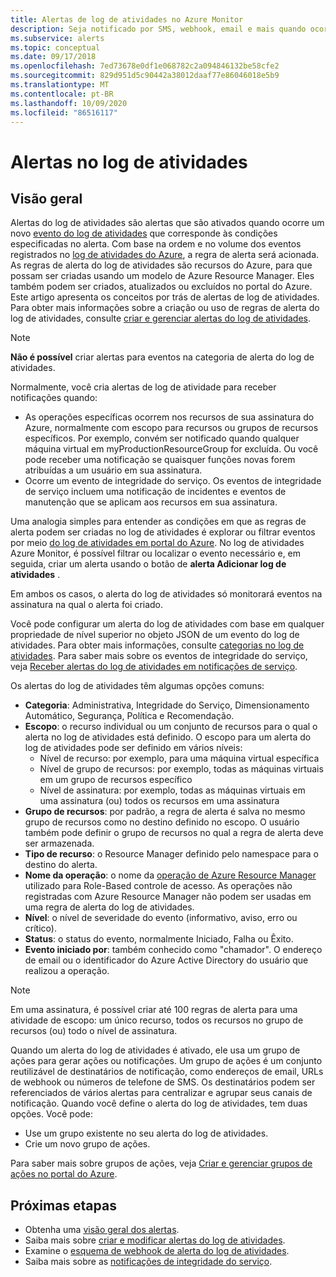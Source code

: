 ```yaml
---
title: Alertas de log de atividades no Azure Monitor
description: Seja notificado por SMS, webhook, email e mais quando ocorrerem determinados eventos no log de atividades.
ms.subservice: alerts
ms.topic: conceptual
ms.date: 09/17/2018
ms.openlocfilehash: 7ed73678e0df1e068782c2a094846132be58cfe2
ms.sourcegitcommit: 829d951d5c90442a38012daaf77e86046018e5b9
ms.translationtype: MT
ms.contentlocale: pt-BR
ms.lasthandoff: 10/09/2020
ms.locfileid: "86516117"
---
```

# <a name="alerts-on-activity-log"></a>Alertas no log de atividades

## <a name="overview"></a>Visão geral

Alertas do log de atividades são alertas que são ativados quando ocorre um novo [evento do log de atividades](activity-log-schema.md) que corresponde às condições especificadas no alerta. Com base na ordem e no volume dos eventos registrados no [log de atividades do Azure](platform-logs-overview.md), a regra de alerta será acionada. As regras de alerta do log de atividades são recursos do Azure, para que possam ser criadas usando um modelo de Azure Resource Manager. Eles também podem ser criados, atualizados ou excluídos no portal do Azure. Este artigo apresenta os conceitos por trás de alertas de log de atividades. Para obter mais informações sobre a criação ou uso de regras de alerta do log de atividades, consulte [criar e gerenciar alertas do log de atividades](alerts-activity-log.md).

> [!NOTE]
> **Não é possível** criar alertas para eventos na categoria de alerta do log de atividades.

Normalmente, você cria alertas de log de atividade para receber notificações quando:

* As operações específicas ocorrem nos recursos de sua assinatura do Azure, normalmente com escopo para recursos ou grupos de recursos específicos. Por exemplo, convém ser notificado quando qualquer máquina virtual em myProductionResourceGroup for excluída. Ou você pode receber uma notificação se quaisquer funções novas forem atribuídas a um usuário em sua assinatura.
* Ocorre um evento de integridade do serviço. Os eventos de integridade de serviço incluem uma notificação de incidentes e eventos de manutenção que se aplicam aos recursos em sua assinatura.

Uma analogia simples para entender as condições em que as regras de alerta podem ser criadas no log de atividades é explorar ou filtrar eventos por meio [do log de atividades em portal do Azure](./activity-log.md#view-the-activity-log). No log de atividades Azure Monitor, é possível filtrar ou localizar o evento necessário e, em seguida, criar um alerta usando o botão de **alerta Adicionar log de atividades** .

Em ambos os casos, o alerta do log de atividades só monitorará eventos na assinatura na qual o alerta foi criado.

Você pode configurar um alerta do log de atividades com base em qualquer propriedade de nível superior no objeto JSON de um evento do log de atividades. Para obter mais informações, consulte [categorias no log de atividades](./activity-log.md#view-the-activity-log). Para saber mais sobre os eventos de integridade do serviço, veja [Receber alertas do log de atividades em notificações de serviço](../../service-health/alerts-activity-log-service-notifications-portal.md). 

Os alertas do log de atividades têm algumas opções comuns:

- **Categoria**: Administrativa, Integridade do Serviço, Dimensionamento Automático, Segurança, Política e Recomendação. 
- **Escopo**: o recurso individual ou um conjunto de recursos para o qual o alerta no log de atividades está definido. O escopo para um alerta do log de atividades pode ser definido em vários níveis:
    - Nível de recurso: por exemplo, para uma máquina virtual específica
    - Nível de grupo de recursos: por exemplo, todas as máquinas virtuais em um grupo de recursos específico
    - Nível de assinatura: por exemplo, todas as máquinas virtuais em uma assinatura (ou) todos os recursos em uma assinatura
- **Grupo de recursos**: por padrão, a regra de alerta é salva no mesmo grupo de recursos como no destino definido no escopo. O usuário também pode definir o grupo de recursos no qual a regra de alerta deve ser armazenada.
- **Tipo de recurso**: o Resource Manager definido pelo namespace para o destino do alerta.
- **Nome da operação**: o nome da [operação de Azure Resource Manager](../../role-based-access-control/resource-provider-operations.md) utilizado para Role-Based controle de acesso. As operações não registradas com Azure Resource Manager não podem ser usadas em uma regra de alerta do log de atividades.
- **Nível**: o nível de severidade do evento (informativo, aviso, erro ou crítico).
- **Status**: o status do evento, normalmente Iniciado, Falha ou Êxito.
- **Evento iniciado por**: também conhecido como "chamador". O endereço de email ou o identificador do Azure Active Directory do usuário que realizou a operação.

> [!NOTE]
> Em uma assinatura, é possível criar até 100 regras de alerta para uma atividade de escopo: um único recurso, todos os recursos no grupo de recursos (ou) todo o nível de assinatura.

Quando um alerta do log de atividades é ativado, ele usa um grupo de ações para gerar ações ou notificações. Um grupo de ações é um conjunto reutilizável de destinatários de notificação, como endereços de email, URLs de webhook ou números de telefone de SMS. Os destinatários podem ser referenciados de vários alertas para centralizar e agrupar seus canais de notificação. Quando você define o alerta do log de atividades, tem duas opções. Você pode:

* Use um grupo existente no seu alerta do log de atividades.
* Crie um novo grupo de ações.

Para saber mais sobre grupos de ações, veja [Criar e gerenciar grupos de ações no portal do Azure](action-groups.md).


## <a name="next-steps"></a>Próximas etapas

- Obtenha uma [visão geral dos alertas](alerts-overview.md).
- Saiba mais sobre [criar e modificar alertas do log de atividades](alerts-activity-log.md).
- Examine o [esquema de webhook de alerta do log de atividades](activity-log-alerts-webhook.md).
- Saiba mais sobre as [notificações de integridade do serviço](../../service-health/service-notifications.md).
